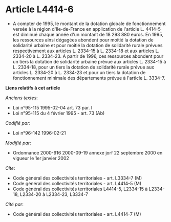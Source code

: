 # Article L4414-6

- A compter de 1995, le montant de la dotation globale de fonctionnement versée à la région d'Ile-de-France en application de
l'article L. 4414-5 est diminué chaque année d'un montant de 18 293 880 euros. En 1995, les ressources ainsi dégagées
abondent pour moitié la dotation de solidarité urbaine et pour moitié la dotation de solidarité rurale prévues respectivement
aux articles L. 2334-15 à L. 2334-18 et aux articles L. 2334-20 à L. 2334-23. A partir de 1996, ces ressources abondent pour
un tiers la dotation de solidarité urbaine prévue aux articles L. 2334-15 à L. 2334-18, pour un tiers la dotation de
solidarité rurale prévue aux articles L. 2334-20 à L. 2334-23 et pour un tiers la dotation de fonctionnement minimale des
départements prévue à l'article L. 3334-7.

**Liens relatifs à cet article**

_Anciens textes_:

  - Loi n°95-115 1995-02-04 art. 73 par. I
  - Loi n°95-115 du 4 février 1995 - art. 73 (Ab)

_Codifié par_:

  - Loi n°96-142 1996-02-21

_Modifié par_:

  - Ordonnance 2000-916 2000-09-19 annexe jorf 22 septembre 2000    en vigueur le 1er janvier 2002

_Cite_:

  - Code général des collectivités territoriales - art. L3334-7 (M)
  - Code général des collectivités territoriales - art. L4414-5 (M)
  - Code général des collectivités territoriales L4414-5, L2334-15 à L2334-18, L2334-20 à L2334-23, L3334-7

_Cité par_:

  - Code général des collectivités territoriales - art. L4414-7 (M)
